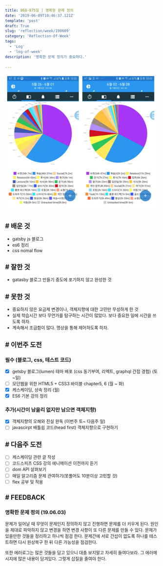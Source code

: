 ```yaml
---
title: 868-875일 | 명확한 문제 정의
date: '2019-06-09T10:46:37.121Z'
template: 'post'
draft: True
slug: 'reflection/week/190609'
category: 'Reflection-Of-Week'
tags:
  - 'Log'
  - 'log-of-week'
description: '명확한 문제 정의가 중요하다.'

---
```

![image-20190610221633350](assets/image-20190610221633350.png)

## # 배운 것

- gatsby js 블로그 
- es6 정리
- css nomal flow

## # 잘한 것

- gatasby 블로그 만들기 중도에 포기하지 않고 완성한 것 

## # 못한 것

- 중요하지 않은 요금제 변경이나, 객체지향에 대한 고민만 무성하게 한 것
- 실제 학습시간 보다 무언가를 탐구하는 시간이 많았다. 보다 중요한 일에 시간을 쓰도록 하자.
- 계속해서 조급함이 많다. 명상을 통해 제어하도록 하자.

## # 이번주 도전

### 필수 (블로그, css, 테스트 코드)

- [x] getsby 블로그(lumen) 테마 배포 (css 동기부여, 리엑트, graphql 간접 경험) (토~일)
- [ ] 모던웹을 위한 HTML5 + CSS3 바이블 chapter5, 6  (월 ~ 화)
- [x] 케스케이딩, 상속 정리 (월)
- [x] ES6 기본 강의 정리

### 추가(시간이 남을리 없지만 남으면 객체지향)

- [x] 객체지향의 오해와 진실 완독 (이번주 토~  다음주 일)
- [ ] javascirpt 배틀쉽 코드(head first) 객체지향으로 구현하기

## # 다음주 도전

- [ ] 케스케이딩 관련 글 작성
- [ ] 코드스피츠 CSS 강의 에니메이션 이전까지 듣기
- [ ] dom API 살펴보기
- [ ] 매일 알고리즘 문제 관여하기(못풀어도 10분이상 고민할 것)
- [ ] flex 공부 및 적용

## # FEEDBACK

### 명확한 문제 정의 (19.06.03)

문제가 일어날 때 무엇이 문제인지 정의하지 않고 진행하면 문제를 더 키우게 된다. 원인을 제대로 파악하지 않고 변경을 하면 변경 사항이 또 다른 문제를 만들 수 있다. 문제가 있을만한 것들을 정리하고 하나씩 점검 한다. 문제간에 서로 간섭이 없도록 하나를 테스트하면 다시 원상복구 한 뒤 다른 가능성을 점검한다. 

또한 에러로그는 많은 것들을 담고 있으니 대충 보지말고 자세히 들여다보라. 그 에러메시지에 많은 내용이 담겨있다. 그렇게 삽질을 줄여야 한다. 


